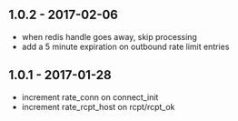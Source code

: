 
## 1.0.2 - 2017-02-06

- when redis handle goes away, skip processing
- add a 5 minute expiration on outbound rate limit entries

## 1.0.1 - 2017-01-28

- increment rate_conn on connect_init
- increment rate_rcpt_host on rcpt/rcpt_ok

